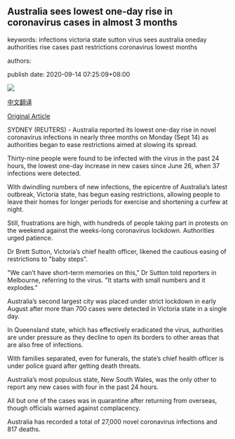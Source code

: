 ## Australia sees lowest one-day rise in coronavirus cases in almost 3 months

keywords: infections victoria state sutton virus sees australia oneday authorities rise cases past restrictions coronavirus lowest months

authors: 

publish date: 2020-09-14 07:25:09+08:00

![](https://www.straitstimes.com/sites/default/files/styles/x_large/public/articles/2020/09/14/rk_australia_140920.jpg?itok=dqgDiXq5)

[中文翻译](Australia%20sees%20lowest%20one-day%20rise%20in%20coronavirus%20cases%20in%20almost%203%20months_zh.md)

[Original Article](https://www.straitstimes.com/asia/australianz/australias-covid-19-hot-spot-reports-lowest-rise-in-cases-in-nearly-3-months)

SYDNEY (REUTERS) - Australia reported its lowest one-day rise in novel coronavirus infections in nearly three months on Monday (Sept 14) as authorities began to ease restrictions aimed at slowing its spread.

Thirty-nine people were found to be infected with the virus in the past 24 hours, the lowest one-day increase in new cases since June 26, when 37 infections were detected.

With dwindling numbers of new infections, the epicentre of Australia’s latest outbreak, Victoria state, has begun easing restrictions, allowing people to leave their homes for longer periods for exercise and shortening a curfew at night.

Still, frustrations are high, with hundreds of people taking part in protests on the weekend against the weeks-long coronavirus lockdown. Authorities urged patience.

Dr Brett Sutton, Victoria’s chief health officer, likened the cautious easing of restrictions to "baby steps".

"We can’t have short-term memories on this," Dr Sutton told reporters in Melbourne, referring to the virus. "It starts with small numbers and it explodes."

Australia’s second largest city was placed under strict lockdown in early August after more than 700 cases were detected in Victoria state in a single day.

In Queensland state, which has effectively eradicated the virus, authorities are under pressure as they decline to open its borders to other areas that are also free of infections.

With families separated, even for funerals, the state’s chief health officer is under police guard after getting death threats.

Australia’s most populous state, New South Wales, was the only other to report any new cases with four in the past 24 hours.

All but one of the cases was in quarantine after returning from overseas, though officials warned against complacency.

Australia has recorded a total of 27,000 novel coronavirus infections and 817 deaths.